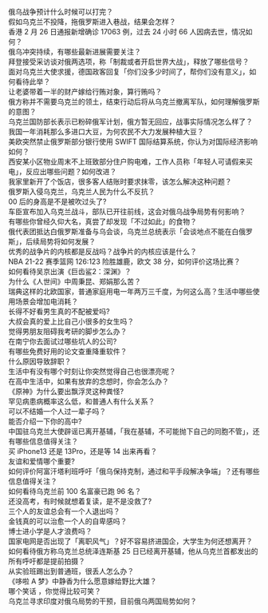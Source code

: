俄乌战争预计什么时候可以打完？  
假如乌克兰不投降，拖俄罗斯进入巷战，结果会怎样？  
香港 2 月 26 日通报新增确诊 17063 例，过去 24 小时 66 人因病去世，情况如何？  
俄乌冲突持续，有哪些最新进展需要关注？  
拜登接受采访谈对俄两选项，称「制裁或者开启世界大战」，释放了哪些信号？  
面对乌克兰大使求援，德国政客回复「你们没多少时间了，帮你们没有意义」，如何看待此举？  
让老婆带着一半的财产嫁给行贿对象，算行贿吗？  
俄方称并不需要乌克兰的领土，结束行动后将从乌克兰撤离军队，如何理解俄罗斯的意图？  
乌克兰国防部长表示已粉碎俄军计划，俄方暂无回应，战事实际情况怎么样了？  
我国一年消耗那么多进口大豆，为何农民不大力发展种植大豆？  
美欧突然禁止俄罗斯部分银行使用 SWIFT 国际结算系统，你认为对国际经济影响如何？  
西安某小区物业周末不上班致部分住户购电难，工作人员称「年轻人可请假来买电」，反应出哪些问题？如何改进？  
我家里新开了个饭店，很多客人结账时要求抹零，该怎么解决这种问题？  
俄罗斯入侵乌克兰，乌克兰人民为什么不反抗？  
00 后的身高是不是被吹过头了?  
车臣宣布加入乌克兰战斗，部队已开往前线，这会对俄乌战争局势有何影响？  
有哪些你曾经久仰大名，真尝了却发现「不过如此」的食物？  
俄代表团抵达白俄罗斯准备与乌会谈，乌克兰总统表示「会谈地点不能在白俄罗斯」，后续局势将如何发展？  
优秀的战争片的内核都是反战吗？战争片的内核应该是什么？  
NBA 21-22 赛季篮网 126:123 险胜雄鹿，欧文 38 分，如何评价这场比赛？  
如何看待吴京出演《巨齿鲨2：深渊》？  
为什么《人世间》中周秉昆、郑娟那么苦？  
瑞典这样的北欧国家，普通家庭用电一年两万三千度，为何这么高？生活中哪些使用场景会增加电消耗？  
长得不好看男生真的不配被爱吗?  
大叔会真的爱上比自己小很多的女生吗？  
觉得男朋友阻碍我考研的脚步怎么办？  
在南宁你去面试过哪些坑人的公司?  
有哪些免费好用的论文查重降重软件？  
什么原因导致辞职？  
生活中有没有哪个时刻让你突然觉得自己也很漂亮呢？  
在高中生活中，如果有放弃的念想时，你会怎么办？  
《原神》为什么要出飘浮灵这种粪怪?  
罕见病患病概率这么低，和普通人有什么关系？  
可以不结婚一个人过一辈子吗？  
能否介绍一下你的高中?  
中国驻乌克兰大使辟谣已离开基辅，「我在基辅，不可能抛下自己的同胞不管」，还有哪些信息值得关注？  
买 iPhone13 还是 13Pro，还是等 14 出来再看？  
友谊和爱情哪个重要?  
如何评价阿富汗塔利班呼吁「俄乌保持克制，通过和平手段解决争端」？还有哪些信息值得关注？  
如何看待乌克兰前 100 名富豪已跑 96 名？  
还没高考，有时候就想着复读，是不是没救了?  
三个人的友谊总会有一个人退出吗？  
金钱真的可以治愈一个人的自卑感吗？  
博士进小学是人才浪费吗？  
国家电网是否出现了「离职风气」？好不容易挤进国企，大学生为何还想离开？  
如何看待俄方称乌克兰总统泽连斯基 25 日已经离开基辅，他从乌克兰首都发出的所有呼吁都是提前拍摄？  
从实验班踢出到普通班，很丢人怎么办？  
《哆啦 A 梦》中静香为什么愿意嫁给野比大雄？  
哪个笑话 ，你觉得比较可笑？  
乌克兰寻求印度对俄乌局势的干预，目前俄乌两国局势如何？  

